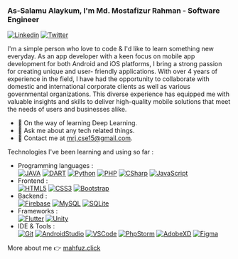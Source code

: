 ### As-Salamu Alaykum, I'm Md. Mostafizur Rahman - Software Engineer

[![Linkedin](https://img.shields.io/badge/-mrjthedifferent-blue?style=flat-square&logo=Linkedin&logoColor=white&link=https://https://www.linkedin.com/in/mrjthedifferent)](https://www.linkedin.com/in/mrjthedifferent/)
[![Twitter](https://img.shields.io/twitter/follow/mrjthedifferent?style=social)](https://www.twitter.com/mrjthedifferent/)

I'm a simple person who love to code & I'd like to learn something new everyday. As an app developer with a keen focus on mobile app development for both Android and iOS platforms, I bring a strong passion for creating unique and user- friendly applications. With over 4 years of experience in the field, I have had the opportunity to collaborate with domestic and international corporate clients as well as various governmental organizations. This diverse experience has equipped me with valuable insights and skills to deliver high-quality mobile solutions that meet the needs of users and businesses alike.

- 🌱 On the way of learning Deep Learning.
- 💬 Ask me about any tech related things.
- 💌 Contact me at [mrj.cse15@gmail.com](mailto:mostafizurrahman686413@gmail.com).

Technologies I've been learning and using so far :
- Programming languages :<br>
  [![JAVA](http://img.shields.io/badge/-JAVA-eee?style=flat-square&logo=java&logoColor=F05032)](#)
  [![DART](http://img.shields.io/badge/-DART-eee?style=flat-square&logo=dart&logoColor=F05032)](#)
  [![Python](http://img.shields.io/badge/-Python-eee?style=flat-square&logo=python)](#)
  [![PHP](http://img.shields.io/badge/-PHP-eee?style=flat-square&logo=php)](#)
  [![CSharp](http://img.shields.io/badge/-CSharp-eee?style=flat-square&logo=CSharp&logoColor=F05032)](#)
  [![JavaScript](https://img.shields.io/badge/-JavaScript-eee?style=flat-square&logo=javascript&logoColor=F05032)](#)
- Frontend : <br>
  [![HTML5](http://img.shields.io/badge/-HTML5-eee?style=flat-square&logo=html5)](#)
  [![CSS3](http://img.shields.io/badge/-CSS3-eee?style=flat-square&logo=css3&logoColor=F05032)](#)
  [![Bootstrap](http://img.shields.io/badge/-Bootstrap-eee?style=flat-square&logo=bootstrap)](#)  
- Backend : <br>
  [![Firebase](http://img.shields.io/badge/-Firebase-eee?style=flat-square&logo=firebase&logoColor=F05032)](#)
  [![MySQL](http://img.shields.io/badge/-MySQL-eee?style=flat-square&logo=mysql)](#)
  [![SQLite](http://img.shields.io/badge/-SQLite-eee?style=flat-square&logo=sqlite&logoColor=F05032)](#)
- Frameworks : <br>
  [![Flutter](http://img.shields.io/badge/-Flutter-eee?style=flat-square&logo=flutter&logoColor=F05032)](#)
  [![Unity](http://img.shields.io/badge/-Unity-eee?style=flat-square&logo=unity&logoColor=F05032)](#)
- IDE & Tools :<br>
  [![Git](http://img.shields.io/badge/-Git-eee?style=flat-square&logo=git)](#)
  [![AndroidStudio](http://img.shields.io/badge/-AndroidStudio-eee?style=flat-square&logo=androidStudio)](#)
  [![VSCode](http://img.shields.io/badge/-VSCode-eee?style=flat-square&logo=visualStudio&logoColor=F05032)](#)
  [![PhpStorm](http://img.shields.io/badge/-PhpStorm-eee?style=flat-square&logo=phpstorm&logoColor=F05032)](#)
  [![AdobeXD](http://img.shields.io/badge/-AdobeXD-eee?style=flat-square&logo=adobe&logoColor=F05032)](#)
  [![Figma](http://img.shields.io/badge/-Figma-eee?style=flat-square&logo=figma)](#)
  
More about me 👉 [mahfuz.click](https://mahfuz.click)
